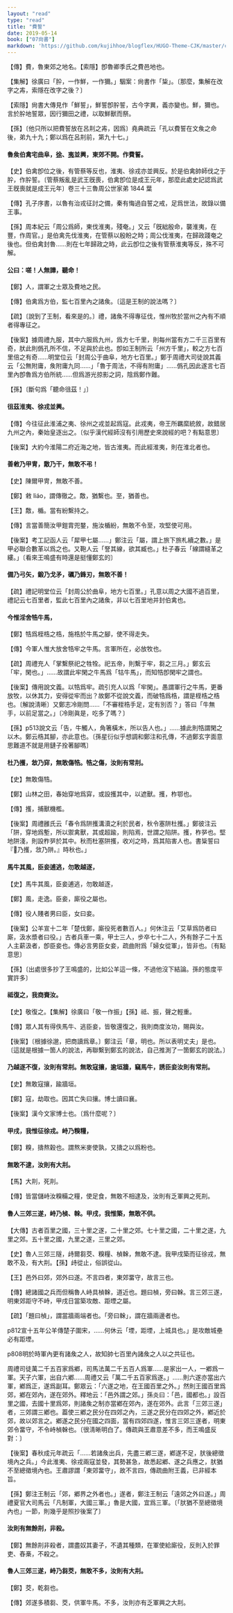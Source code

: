 ```yaml
---
layout: "read"
type: "read"
title: "費誓"
date: 2019-05-14
book: ["07尙書"]
markdown: 'https://github.com/kujihhoe/blogflex/HUGO-Theme-CJK/master/content/read/07-尙書/057-費誓.md'
---
```


【傳】費，魯東郊之地名。【索隱】卽魯卿季氏之費邑地也。

【集解】徐廣曰「肸，一作鮮，一作獮。」駰案：<v>尙書</v>作「粊」。〔那麼，集解在改字之歬，索隱在改字之後？〕

【索隱】<v>尙書大傳</v>見作「鮮誓」，鮮誓卽肸誓，古今字異，義亦變也。鮮，獮也。言於肸地誓眾，因行獮田之禮，以取鮮獸而祭。

【孫】〔他只所以把費誓放在呂㓝之歬，因爲〕<v>堯典</v>疏云「孔以費誓在文矦之命後，弟九十九；鄭以爲在呂㓝前，第九十七。」

#### 魯矦伯禽宅曲阜，<u>徐</u>、<u>夷</u>並興，東郊不開。作<v>費誓</v>。

【史】伯禽卽位之後，有管蔡等反也，淮夷、徐戎亦並興反。於是伯禽帥師伐之于肸，作<v>肸誓</v>。〔管蔡叛亂是武王旣喪，伯禽卽位是成王元年，那麼此處<v>史記</v>認爲武王旣喪就是成王元年〕<n>卷三十三<v>魯周公世家</v>弟 1844 葉</n>

【傳】孔子序書，以魯有治戎征討之備，秦有悔過自誓之戒，足爲世法，故錄以備王事。

【孫】<v>周本紀</v>云「周公爲師，東伐淮夷，殘奄。」又云「旣絀殷命，襲淮夷，在豐，作<v>周官</v>。」是伯禽先伐淮夷，在管蔡以殷盼之時；周公伐淮夷，在歸政踐奄之後也。但伯禽封魯……則在七年歸政之時，此云卽位之後有管蔡淮夷等反，殊不可解。

#### 公曰：嗟！人無譁，聽命！

【鄭】人，謂軍之士眾及費地之民。

【傳】伯禽爲方伯，監七百里內之諸矦。〔這是王制的說法嗎？〕

【疏】〔說到了王制，看來是的。〕禮，諸矦不得專征伐，惟州牧於當州之內有不順者得專征之。

【後案】據<v>周禮</v>九服，其中六服爲九州，爲方七千里，則每州當有方二千三百里有奇，肰此則僞孔所不信，不足與於此也。卽如<v>王制</v>所云「州方千里」，較之方七百里倍之有奇……<v>明堂位</v>云「封周公于曲阜，地方七百里。」鄭于<v>周禮</v><v>大司徒</v>說其義云「公無附庸，矦附庸九同……」「魯于周法，不得有附庸」……僞孔因此遂言七百里內卽魯爲方伯所統……但爲游光掠影之詞，陰爲鄭作難。

【孫】〔斷句爲「聽命徂茲！」〕

#### 徂茲淮夷、徐戎並興。

【傳】今往征此淮浦之夷、徐州之戎並起爲寇。此戎夷，帝王所羈縻統敘，故錯居九州之內，秦始皇逐出之。〔似乎漢代經師沒有引用歷史來說經的吧？有點意思〕

【後案】大約今淮陽二府近海之地，皆古淮夷。而此經淮夷，則在淮北者也。

#### 善敹乃甲冑，敿乃干，無敢不弔！

【史】陳爾甲冑，無敢不善。

【鄭】敹 liáo，謂傳徹之。敿，猶繫也。至，猶善也。

【王】敿，楯。當有紛繫持之。

【傳】言當善簡汝甲鎧胄兜鍪，施汝楯紛，無敢不令至，攻堅使可用。

【後案】<v>考工記</v><v>函人</v>云「犀甲七屬……」鄭注云「屬，謂上旅下旅札續之數。」是甲必聯合數革以爲之也。又<v>鞄人</v>云「詧其線，欲其臧也。」杜子春云「線謂縫革之縷。」〔看來王鳴盛有時還是挺懂鄭玄的〕

#### 備乃弓矢，鍛乃戈矛，礪乃鋒刃，無敢不善！

【疏】<v>禮記</v><v>明堂位</v>云「封周公於曲阜，地方七百里。」孔意以周之大國不過百里，<v>禮記</v>云七百里者，監此七百里內之諸矦，非以七百里地并封伯禽也。

#### 今惟淫舍牿牛馬，

【鄭】牿爲桎梏之梏，施梏於牛馬之腳，使不得走失。

【傳】今軍人惟大放舍牿牢之牛馬。言軍所在，必放牧也。

【疏】<v>周禮</v><v>充人</v>「掌繫祭祀之牲牷。祀五帝，則繫于牢，芻之三月。」鄭玄云「牢，閑也。」……故謂此牢閑之牛馬爲「牯牛馬」，而知牿卽閑牢之謂也。

【後案】傳用<v>說文</v>義。以牿爲牢。疏引<v>充人</v>以爲「牢閑」。愚謂軍行之牛馬，更番放牧，以休其力，安得從牢而出？故鄭不從<v>說文</v>義，而破牿爲梏，謂是桎梏之梏也。〔解說淸晰〕又<v>鄭志</v>冷剛問……「不審桎梏手足，定有別否？」答曰「牛無手，以前足當之。」〔冷剛眞是，吃多了嗎？〕

【孫】p513<v>說文</v>云「告，牛觸人，角箸橫木，所以告人也。」……據此則牿謂閑之以木。鄭云梏其腳，亦此意也。〔孫星衍似乎想調和鄭注和孔傳，不過鄭玄字面意思難道不就是用鏈子拴著腳嗎〕

#### 杜乃擭，敜乃穽，無敢傷牿。牿之傷，汝則有常㓝。

【史】無敢傷牿。

【鄭】山林之田，春始穿地爲穽，或設擭其中，以遮獸。擭，柞鄂也。

【傳】擭，捕獸機檻。

【後案】<v>周禮</v><v>雝氏</v>云「春令爲阱擭溝瀆之利於民者，秋令塞阱杜擭。」鄭彼注云「阱，穿地爲塹，所以禦禽獸，其或超踰，則陷焉，世謂之陷阱。擭，柞㖾也。堅地阱淺，則設柞㖾於其中。秋而杜塞阱擭，收刈之時，爲其陷害人也。<v>書</v><v>粊誓</v>曰『𢾖乃擭，敜乃阱。』時秋也。」

#### 馬牛其風，臣妾逋逃，勿敢越逐，

【史】馬牛其風，臣妾逋逃，勿敢越逐，

【鄭】風，走逸。臣妾，廝役之屬也。

【傳】役人賤者男曰臣，女曰妾。

【後案】<v>公羊</v>宣十二年「楚伐鄭，廝役死者數百人。」何休注云「艾草爲防者曰廝，汲水漿者曰役。」古者兵車一乘，甲士三人，步卒七十二人，外有餘子二十五人主薪汲者，卽臣妾也。傳必言男臣女妾，疏曲附爲「婦女從軍」，皆非也。〔有點意思〕

【孫】〔出處很多抄了王鳴盛的，比如公羊這一條，不過他沒下結論。孫的態度平實許多〕

#### 祗復之，我商賚汝。

【史】敬復之。【集解】徐廣曰「敬一作振」【孫】祗、振，聲之輕重。

【傳】眾人其有得佚馬牛、逃臣妾，皆敬還復之，我則商度汝功，賜與汝。

【後案】〔根據徐邈，把商讀爲章。〕鄭注云「章，明也。所以表明丈夫」是也。〔這就是根據一箇人的說法，再聯繫到鄭玄的說法，自己推測了一箇鄭玄的說法。〕

#### 乃越逐不復，汝則有常㓝。無敢寇攘，逾垣牆，竊馬牛，誘臣妾汝則有常㓝。

【史】無敢寇攘，踰牆垣。

【鄭】寇，劫取也。因其亡失曰攘。博士讀曰襄。

【後案】漢今文家博士也。〔爲什麼呢？〕

#### 甲戌，我惟征徐戎。峙乃糗糧，

【鄭】糗，擣熬穀也。謂熬米麥使孰，又擣之以爲粉也。

#### 無敢不逮，汝則有大㓝。

【馬】大㓝，死㓝。

【傳】皆當儲峙汝糗糒之糧，使足食，無敢不相逮及，汝則有乏軍興之死㓝。

#### 魯人三郊三遂，峙乃楨、榦。甲戌，我惟築，無敢不供。

【大傳】古者百里之國，三十里之遂，二十里之郊。七十里之國，二十里之遂，九里之郊。五十里之國，九里之遂，三里之郊。

【史】魯人三郊三隧，歭爾芻茭、糗糧、楨榦，無敢不逮。我甲戌築而征徐戎，無敢不及，有大㓝。【孫】歭從止，俗誤從山。

【王】邑外曰郊，郊外曰遂。不言四者，東郊畱守，故言三也。

【傳】總諸國之兵而但稱魯人峙具楨榦，道近也。題曰楨，旁曰榦。言三郊三遂，明東郊距守不峙，甲戌日當築攻敵、距堙之屬。

【疏】「題曰楨」，謂當牆兩端者也。「旁曰榦」，謂在牆兩邊者也。

p812宣十五年<v>公羊傳</v>楚子圍宋，……何休云「堙，距堙，上城具也。」是攻敵城壘必有距堙。

p808明於時軍內更有諸矦之人，故知帥七百里內諸矦之人以之共征也。

<v>周禮</v><v>司徒</v>萬二千五百家爲鄕，<v>司馬法</v>萬二千五百人爲軍……是家出一人，一鄕爲一軍。天子六軍，出自六鄕……<v>周禮</v>又云「萬二千五百家爲遂。」……則六遂亦當出六軍，鄕爲正，遂爲副耳。鄭眾云：「六遂之地，在王國百里之外。」然則王國百里爲郊，鄕在郊內，遂在郊外。<v>釋地</v>云：「邑外謂之郊。」孫炎曰：「邑，國都也。」設百里之國，去國十里爲郊，則諸矦之制亦當鄕在郊內，遂在郊外。此言「三郊三遂」者，三郊謂三鄕也。葢使三鄕之民分在四郊之內，三遂之民分在四郊之外，鄕近於郊，故以郊言之。鄕遂之民分在國之四面，當有四郊四遂，惟言三郊三遂者，明東郊令畱守，不令峙楨榦也。〔很淸晰明白了。傳疏與王肅意差不多，而王鳴盛反對：〕

【後案】<v>春秋</v>成元年疏云「……若諸矦出兵，先盡三鄕三遂，鄕遂不足，肰後總徵境內之兵。」今此淮夷、徐戎兩寇並發，其勢甚急，故悉起鄕、遂之兵應之，肰猶不至總徵境內也。王肅謬謂「東郊畱守」，故不言四，傳疏曲附王義，已非經本旨。

【孫】鄭注<v>王制</v>云「郊，鄕界之外者也。」遂者，鄭注<v>王制</v>云「遠郊之外曰遂。」<v>周禮</v><v>夏官</v><v>大司馬</v>云「凡制軍，大國三軍。」魯是大國，宜爲三軍。〔「肰猶不至總徵境內也」一節，則幾乎是照抄<v>後案</v>了〕

#### 汝則有無餘㓝，非殺。

【鄭】無餘㓝非殺者，謂盡奴其妻子，不遺其種類，在軍使給廝役，反則入於罪吏、舂槀，不殺之。

#### 魯人三郊三遂，峙乃芻茭，無敢不多，汝則有大㓝。

【鄭】茭，乾芻也。

【傳】郊遂多積芻、茭，供軍牛馬。不多，汝則亦有乏軍興之大㓝。
